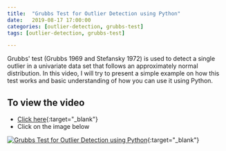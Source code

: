 ```yaml
---
title:  "Grubbs Test for Outlier Detection using Python"
date:   2019-08-17 17:00:00
categories: [outlier-detection, grubbs-test]
tags: [outlier-detection, grubbs-test]

---
```


Grubbs' test (Grubbs 1969 and Stefansky 1972) is used to detect a single outlier in a univariate data set that follows an approximately normal distribution. In this video, I will try to present a simple example on how this test works and basic understanding of how you can use it using Python.


## To view the video
* [Click here](https://youtu.be/Hn_lMUaMcak){:target="_blank"}
* Click on the image below

[![Grubbs Test for Outlier Detection using Python](http://img.youtube.com/vi/Hn_lMUaMcak/0.jpg)](http://www.youtube.com/watch?v=Hn_lMUaMcak){:target="_blank"}